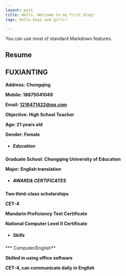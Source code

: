```yaml
---
layout: post
title: Hello, Welcome to my first blog！
tags: hello boys and girls！

---
```


You can use most of standard Markdown features.

## Resume

## **FUXIANTING**                                  

**Address:** **Chongqing**

**Mobile:** **18875041049**

**Email:** **1216471422@qq.com**

**Objective: High School Teacher**

**Age: 21 years old**

**Gender: Female**           

- ##### **Education** 

**Graduate School: Chongqing University of Education**

**Major: English translation**

- ##### AWARD& CERTIFICATES 

**Two third-class scholarships**

**CET-4**

**Mandarin Proficiency Test Certificate**

**National Computer Level II Certificate**

- ##### Skills

*** Computer/English**

 **Skilled in using office software**

**CET-4, can communicate daily in English**
